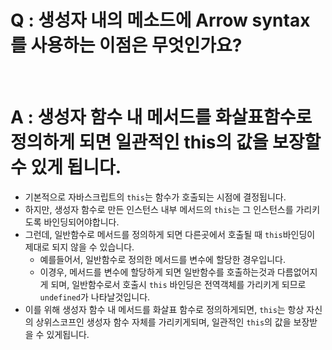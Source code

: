 # Q : 생성자 내의 메소드에 Arrow syntax를 사용하는 이점은 무엇인가요?

<br />

# A : 생성자 함수 내 메서드를 화살표함수로 정의하게 되면 일관적인 this의 값을 보장할 수 있게 됩니다.

- 기본적으로 자바스크립트의 `this`는 함수가 호출되는 시점에 결정됩니다.
- 하지만, 생성자 함수로 만든 인스턴스 내부 메서드의 `this`는 그 인스턴스를 가리키도록 바인딩되어야합니다.
- 그런데, 일반함수로 메서드를 정의하게 되면 다른곳에서 호출될 때 `this`바인딩이 제대로 되지 않을 수 있습니다.
  - 예를들어서, 일반함수로 정의한 메서드를 변수에 할당한 경우입니다.
  - 이경우, 메서드를 변수에 할당하게 되면 일반함수를 호출하는것과 다름없어지게 되며, 일반함수로서 호출시 `this` 바인딩은 전역객체를 가리키게 되므로 `undefined`가 나타날것입니다.
- 이를 위해 생성자 함수 내 메서드를 화살표 함수로 정의하게되면, `this`는 항상 자신의 상위스코프인 생성자 함수 자체를 가리키게되며, 일관적인 `this`의 값을 보장받을 수 있게됩니다.
